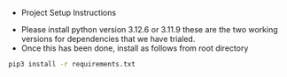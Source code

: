 * Project Setup Instructions

- Please install python version 3.12.6 or 3.11.9 these are the two working versions for dependencies that we have trialed.
- Once this has been done, install as follows from root directory
```bash
pip3 install -r requirements.txt
```




